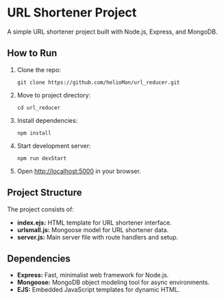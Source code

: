 <!DOCTYPE html>
<html lang="en">
<head>
    <meta charset="UTF-8">
    <meta name="viewport" content="width=device-width, initial-scale=1.0">
    <link href="https://cdn.jsdelivr.net/npm/tailwindcss@2.2.19/dist/tailwind.min.css" rel="stylesheet">
</head>
<body class="bg-gray-100 py-8 px-4 sm:px-6 lg:px-8">
    <div class="max-w-3xl mx-auto">
        <h1 class="text-3xl font-bold mb-4 text-gray-800">URL Shortener Project</h1>
        <p class="mb-6 text-gray-600">A simple URL shortener project built with Node.js, Express, and MongoDB.</p>
        <h2 class="text-2xl font-bold mb-2 text-gray-800">How to Run</h2>
        <ol class="list-decimal list-inside mb-6">
            <li class="mb-2">Clone the repo:</li>
            <pre><code class="mb-2">git clone https://github.com/helioMan/url_reducer.git</code></pre>
            <li class="mb-2">Move to project directory:</li>
            <pre><code class="mb-2">cd url_reducer</code></pre>
            <li class="mb-2">Install dependencies:</li>
            <pre><code class="mb-2">npm install</code></pre>
            <li class="mb-2">Start development server:</li>
            <pre><code class="mb-2">npm run devStart</code></pre>
            <li>Open <a href="http://localhost:5000" class="text-blue-600">http://localhost:5000</a> in your browser.</li>
        </ol>
        <h2 class="text-2xl font-bold mb-2 text-gray-800">Project Structure</h2>
        <p class="mb-6 text-gray-600">The project consists of:</p>
        <ul class="list-disc list-inside mb-6">
            <li><strong>index.ejs:</strong> HTML template for URL shortener interface.</li>
            <li><strong>urlsmall.js:</strong> Mongoose model for URL shortener data.</li>
            <li><strong>server.js:</strong> Main server file with route handlers and setup.</li>
        </ul>
        <h2 class="text-2xl font-bold mb-2 text-gray-800">Dependencies</h2>
        <ul class="list-disc list-inside mb-6">
            <li><strong>Express:</strong> Fast, minimalist web framework for Node.js.</li>
            <li><strong>Mongoose:</strong> MongoDB object modeling tool for async environments.</li>
            <li><strong>EJS:</strong> Embedded JavaScript templates for dynamic HTML.</li>
        </ul>
    </div>
</body>
</html>
